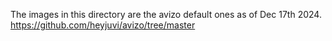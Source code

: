 The images in this directory are the avizo default ones as of Dec 17th 2024.
https://github.com/heyjuvi/avizo/tree/master
